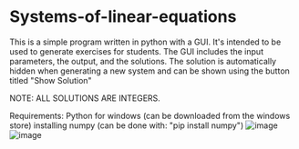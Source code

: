 # Systems-of-linear-equations
This is a simple program written in python with a GUI. It's intended to be used to generate exercises for students.
The GUI includes the input parameters, the output, and the solutions.
The solution is automatically hidden when generating a new system and can be shown using the button titled "Show Solution"

NOTE: ALL SOLUTIONS ARE INTEGERS.

Requirements: 
Python for windows (can be downloaded from the windows store)
installing numpy (can be done with: "pip install numpy")
![image](https://github.com/user-attachments/assets/1afab4f4-0ac2-4547-a630-a9e6f704a81b)
![image](https://github.com/user-attachments/assets/30171743-1234-471b-ac40-6b072698585d)
